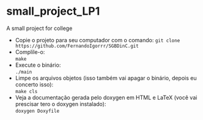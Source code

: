 # small_project_LP1
A small project for college

 - Copie o projeto para seu computador com o comando:
		`git clone https://github.com/FernandoIgorrr/SGBDinC.git`
 - Complile-o:<br />
    `make`
 - Execute o binário:<br />
    `./main`
 - Limpe os arquivos objetos (isso também vai apagar o binário, depois eu concerto isso):<br />
    `make cls`
- Veja a documentação gerada pelo doxygen em HTML e LaTeX (você vai prescisar tero o doxygen instalado):<br />
    `doxygen Doxyfile`
